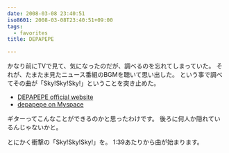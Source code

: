```yaml
---
date: 2008-03-08 23:40:51
iso8601: 2008-03-08T23:40:51+09:00
tags:
  - favorites
title: DEPAPEPE

---
```


かなり前にTVで見て、気になったのだが、調べるのを忘れてしまっていた。
それが、たまたま見たニュース番組のBGMを聴いて思い出した。
という事で調べてその曲が「Sky!Sky!Sky!」ということを突き止めた。

- [DEPAPEPE official website](http://www.sonymusic.co.jp/Music/Info/depapepe/)
- [depapepe on Myspace](https://myspace.com/depapepe)

ギターってこんなことができるのかと思ったわけです。
後ろに何人か隠れているんじゃないかと。


とにかく衝撃の「Sky!Sky!Sky!」を。
1:39あたりから曲が始まります。
<object width="425" height="355"><param name="movie" value="http://www.youtube.com/v/2BvlqorCbvk"></param><param name="wmode" value="transparent"></param><embed src="http://www.youtube.com/v/2BvlqorCbvk" type="application/x-shockwave-flash" wmode="transparent" width="425" height="355"></embed></object>
